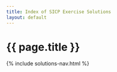 ```yaml
---
title: Index of SICP Exercise Solutions
layout: default
---
```


#  {{ page.title }}

{% include solutions-nav.html %}
